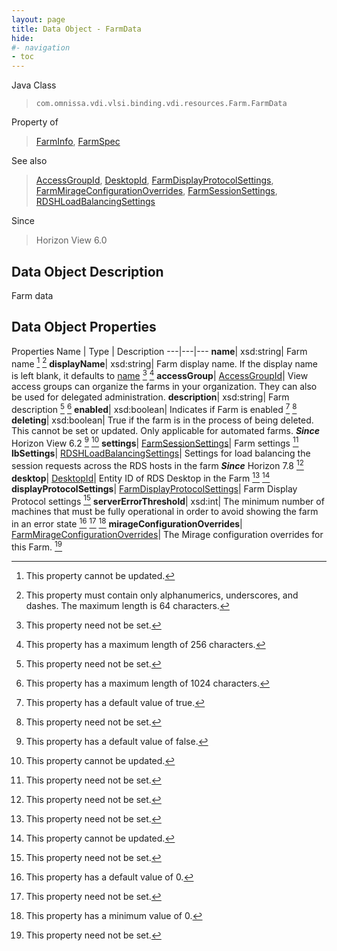 ```yaml
---
layout: page
title: Data Object - FarmData
hide:
#- navigation
- toc
---
```






Java Class
> `com.omnissa.vdi.vlsi.binding.vdi.resources.Farm.FarmData`

Property of
> [FarmInfo](vdi.resources.Farm.FarmInfo.md#field_detail), [FarmSpec](vdi.resources.Farm.FarmSpec.md#field_detail)

See also
> [AccessGroupId](vdi.entity.AccessGroupId.md), [DesktopId](vdi.entity.DesktopId.md), [FarmDisplayProtocolSettings](vdi.resources.Farm.DisplayProtocolSettings.md), [FarmMirageConfigurationOverrides](vdi.resources.Farm.MirageConfigurationOverrides.md), [FarmSessionSettings](vdi.resources.Farm.SessionSettings.md), [RDSHLoadBalancingSettings](vdi.resources.Farm.LoadBalancingSettings.md)

Since
> Horizon View 6.0


## Data Object Description

Farm data

## Data Object Properties
Properties
Name |  Type |  Description
---|---|---
**name**|  xsd:string|  Farm name [^2] [^11]
**displayName**|  xsd:string|  Farm display name. If the display name is left blank, it defaults to [name](vdi.resources.Farm.FarmData.md#name) [^1] [^12]
**accessGroup**| [AccessGroupId](vdi.entity.AccessGroupId.md)|  View access groups can organize the farms in your organization. They can also be used for delegated administration.
**description**|  xsd:string|  Farm description [^1] [^13]
**enabled**|  xsd:boolean|  Indicates if Farm is enabled [^6] [^1]
**deleting**|  xsd:boolean|  True if the farm is in the process of being deleted. This cannot be set or updated. Only applicable for automated farms.  **_Since_** Horizon View 6.2 [^5] [^2]
**settings**| [FarmSessionSettings](vdi.resources.Farm.SessionSettings.md)|  Farm settings [^1]
**lbSettings**| [RDSHLoadBalancingSettings](vdi.resources.Farm.LoadBalancingSettings.md)|  Settings for load balancing the session requests across the RDS hosts in the farm  **_Since_** Horizon 7.8 [^1]
**desktop**| [DesktopId](vdi.entity.DesktopId.md)|  Entity ID of RDS Desktop in the Farm [^1] [^2]
**displayProtocolSettings**| [FarmDisplayProtocolSettings](vdi.resources.Farm.DisplayProtocolSettings.md)|  Farm Display Protocol settings [^1]
**serverErrorThreshold**|  xsd:int|  The minimum number of machines that must be fully operational in order to avoid showing the farm in an error state [^19] [^1] [^72]
**mirageConfigurationOverrides**| [FarmMirageConfigurationOverrides](vdi.resources.Farm.MirageConfigurationOverrides.md)|  The Mirage configuration overrides for this Farm. [^1]


 


[^1]: This property need not be set.
[^2]: This property cannot be updated.
[^5]: This property has a default value of false.
[^6]: This property has a default value of true.
[^11]: This property must contain only alphanumerics, underscores, and dashes. The maximum length is 64 characters.
[^12]: This property has a maximum length of 256 characters.
[^13]: This property has a maximum length of 1024 characters.
[^19]: This property has a default value of 0.
[^72]: This property has a minimum value of 0.